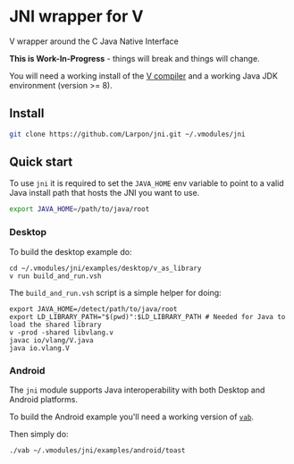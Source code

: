 # JNI wrapper for V

V wrapper around the C Java Native Interface

**This is Work-In-Progress** - things will break and things will change.

You will need a working install of the [V compiler](https://github.com/vlang/v)
and a working Java JDK environment (version >= 8).

## Install
```bash
git clone https://github.com/Larpon/jni.git ~/.vmodules/jni
```

## Quick start

To use `jni` it is required to set the `JAVA_HOME` env variable to
point to a valid Java install path that hosts the JNI you want to use.

```bash
export JAVA_HOME=/path/to/java/root
```

### Desktop

To build the desktop example do:

```
cd ~/.vmodules/jni/examples/desktop/v_as_library
v run build_and_run.vsh
```

The `build_and_run.vsh` script is a simple helper for doing:
```
export JAVA_HOME=/detect/path/to/java/root
export LD_LIBRARY_PATH="$(pwd)":$LD_LIBRARY_PATH # Needed for Java to load the shared library
v -prod -shared libvlang.v
javac io/vlang/V.java
java io.vlang.V
```

### Android

The `jni` module supports Java interoperability with both Desktop and Android platforms.

To build the Android example you'll need a working version of [`vab`](https://github.com/vlang/vab).

Then simply do:
```
./vab ~/.vmodules/jni/examples/android/toast
```
